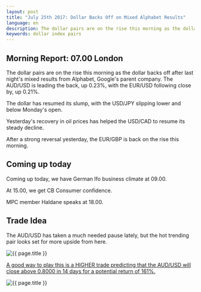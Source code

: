 ```yaml
---
layout: post
title: "July 25th 2017: Dollar Backs Off on Mixed Alphabet Results"
language: en
description: The dollar pairs are on the rise this morning as the dollar backs off after last night's mixed results from Alphabet, Google's parent company
keywords: dollar index pairs
---
```

## Morning Report: 07.00 London

The dollar pairs are on the rise this morning as the dollar backs off after last night's mixed results from Alphabet, Google's parent company. The AUD/USD is leading the back, up 0.23%, with the EUR/USD following close by, up 0.21%.

The dollar has resumed its slump, with the USD/JPY slipping lower and below Monday's open. 

Yesterday's recovery in oil prices has helped the USD/CAD to resume its steady decline. 

After a strong reversal yesterday, the EUR/GBP is back on the rise this morning. 

## Coming up today

Coming up today, we have German Ifo business climate at 09.00. 

At 15.00, we get CB Consumer confidence. 

MPC member Haldane speaks at 18.00.

## Trade Idea

The AUD/USD has taken a much needed pause lately, but the hot trending pair looks set for more upside from here. 

<img class="post-image" src="{{ site.url }}/images/2017-07-25_07-32-05.jpg" alt="{{ page.title }}" title="{{ page.title }}">

<a href="%LINK%%?currency=GBP&market=forex&underlying=frxAUDUSD&formname=higherlower&duration_amount=14&duration_units=d&amount=10&amount_type=payout&expiry_type=duration&barrier=0.8000" target="_blank">A good way to play this is a HIGHER trade predicting that the AUD/USD will close above 0.8000 in 14 days for a potential return of 161%.</a>

<img class="post-image" src="{{ site.url }}/images/2017-07-25_07-33-15.jpg" alt="{{ page.title }}" title="{{ page.title }}">